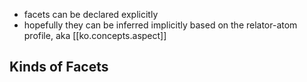 
- facets can be declared explicitly
- hopefully they can be inferred implicitly based on the relator-atom profile, aka [[ko.concepts.aspect]]

## Kinds of Facets
